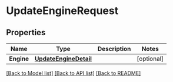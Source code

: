 # UpdateEngineRequest

## Properties

Name | Type | Description | Notes
------------ | ------------- | ------------- | -------------
**Engine** | [**UpdateEngineDetail**](UpdateEngineDetail.md) |  | [optional] 

[[Back to Model list]](../README.md#documentation-for-models) [[Back to API list]](../README.md#documentation-for-api-endpoints) [[Back to README]](../README.md)


